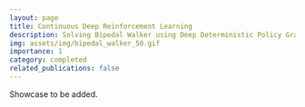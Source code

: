 ```yaml
---
layout: page
title: Continuous Deep Reinforcement Learning
description: Solving Bipedal Walker using Deep Deterministic Policy Gradient
img: assets/img/bipedal_walker_50.gif
importance: 1
category: completed
related_publications: false
---
```


Showcase to be added.
